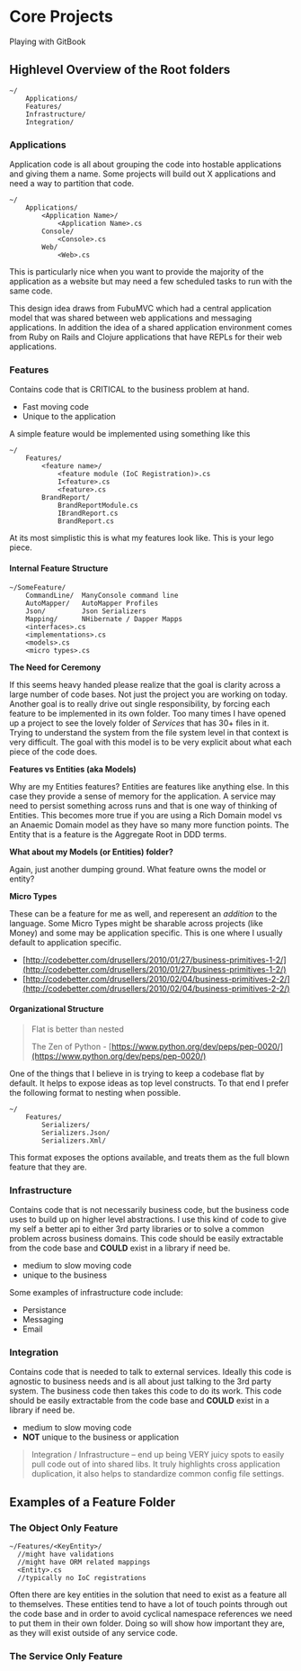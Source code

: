 # Core Projects

Playing with GitBook

## Highlevel Overview of the Root folders

```text
~/
    Applications/
    Features/
    Infrastructure/
    Integration/
```

### Applications

Application code is all about grouping the code into hostable applications and giving them a name. Some projects will build out X applications and need a way to partition that code.

```text
~/
    Applications/
        <Application Name>/
            <Application Name>.cs
        Console/
            <Console>.cs
        Web/
            <Web>.cs
```

This is particularly nice when you want to provide the majority of the application as a website but may need a few scheduled tasks to run with the same code.

This design idea draws from FubuMVC which had a central application model that was shared between web applications and messaging applications. In addition the idea of a shared application environment comes from Ruby on Rails and Clojure applications that have REPLs for their web applications.

### Features

Contains code that is CRITICAL to the business problem at hand.

* Fast moving code
* Unique to the application

A simple feature would be implemented using something like this

```text
~/
    Features/
        <feature name>/
            <feature module (IoC Registration)>.cs
            I<feature>.cs
            <feature>.cs
        BrandReport/
            BrandReportModule.cs
            IBrandReport.cs
            BrandReport.cs
```

At its most simplistic this is what my features look like. This is your lego piece.

#### Internal Feature Structure

```text
~/SomeFeature/
    CommandLine/  ManyConsole command line
    AutoMapper/   AutoMapper Profiles
    Json/         Json Serializers
    Mapping/      NHibernate / Dapper Mapps
    <interfaces>.cs
    <implementations>.cs
    <models>.cs
    <micro types>.cs
```

**The Need for Ceremony**

If this seems heavy handed please realize that the goal is clarity across a large number of code bases. Not just the project you are working on today. Another goal is to really drive out single responsibility, by forcing each feature to be implemented in its own folder. Too many times I have opened up a project to see the lovely folder of _Services_ that has 30+ files in it. Trying to understand the system from the file system level in that context is very difficult. The goal with this model is to be very explicit about what each piece of the code does.

**Features vs Entities \(aka Models\)**

Why are my Entities features? Entities are features like anything else. In this case they provide a sense of memory for the application. A service may need to persist something across runs and that is one way of thinking of Entities. This becomes more true if you are using a Rich Domain model vs an Anaemic Domain model as they have so many more function points. The Entity that is a feature is the Aggregate Root in DDD terms.

**What about my Models \(or Entities\) folder?**

Again, just another dumping ground. What feature owns the model or entity?

**Micro Types**

These can be a feature for me as well, and reperesent an _addition_ to the language. Some Micro Types might be sharable across projects \(like Money\) and some may be application specific. This is one where I usually default to application specific.

* [http://codebetter.com/drusellers/2010/01/27/business-primitives-1-2/](http://codebetter.com/drusellers/2010/01/27/business-primitives-1-2/)
* [http://codebetter.com/drusellers/2010/02/04/business-primitives-2-2/](http://codebetter.com/drusellers/2010/02/04/business-primitives-2-2/)

#### Organizational Structure

> Flat is better than nested
>
> The Zen of Python - [https://www.python.org/dev/peps/pep-0020/](https://www.python.org/dev/peps/pep-0020/)

One of the things that I believe in is trying to keep a codebase flat by default. It helps to expose ideas as top level constructs. To that end I prefer the following format to nesting when possible.

```text
~/
    Features/
        Serializers/
        Serializers.Json/
        Serializers.Xml/
```

This format exposes the options available, and treats them as the full blown feature that they are.

### Infrastructure

Contains code that is not necessarily business code, but the business code uses to build up on higher level abstractions. I use this kind of code to give my self a better api to either 3rd party libraries or to solve a common problem across business domains. This code should be easily extractable from the code base and **COULD** exist in a library if need be.

* medium to slow moving code
* unique to the business

Some examples of infrastructure code include:

* Persistance
* Messaging
* Email

### Integration

Contains code that is needed to talk to external services. Ideally this code is agnostic to business needs and is all about just talking to the 3rd party system. The business code then takes this code to do its work. This code should be easily extractable from the code base and **COULD** exist in a library if need be.

* medium to slow moving code
* **NOT** unique to the business or application

> Integration / Infrastructure – end up being VERY juicy spots to easily pull code out of into shared libs. It truly highlights cross application duplication, it also helps to standardize common config file settings.

## Examples of a Feature Folder

### The Object Only Feature

```text
~/Features/<KeyEntity>/
  //might have validations
  //might have ORM related mappings
  <Entity>.cs
  //typically no IoC registrations
```

Often there are key entities in the solution that need to exist as a feature all to themselves. These entities tend to have a lot of touch points through out the code base and in order to avoid cyclical namespace references we need to put them in their own folder. Doing so will show how important they are, as they will exist outside of any service code.

### The Service Only Feature

